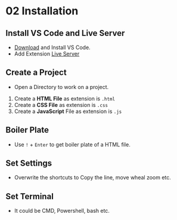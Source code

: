 # 02 Installation

## Install VS Code and Live Server

- [Download](https://code.visualstudio.com/download) and Install VS Code.
- Add Extension [Live Server](https://marketplace.visualstudio.com/items?itemName=ritwickdey.LiveServer)

## Create a Project

- Open a Directory to work on a project.

1. Create a **HTML File** as extension is `.html`
2. Create a **CSS File** as extension is `.css`
3. Create a **JavaScript** File as extension is `.js`

## Boiler Plate

- Use `!` + `Enter` to get boiler plate of a HTML file.

## Set Settings

- Overwrite the shortcuts to Copy the line, move wheal zoom etc.

## Set Terminal

- It could be CMD, Powershell, bash etc.
